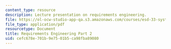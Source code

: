 ```yaml
---
content_type: resource
description: Lecture presentation on requirements engineering.
file: https://ol-ocw-studio-app-qa.s3.amazonaws.com/courses/esd-33-systems-engineering-summer-2010/cefc678e701b9e7501b5ca98fba89080_MITESD_33SUM10_lec04b.pdf
file_type: application/pdf
resourcetype: Document
title: Requirements Engineering Part 2
uid: cefc678e-701b-9e75-01b5-ca98fba89080
---
```

